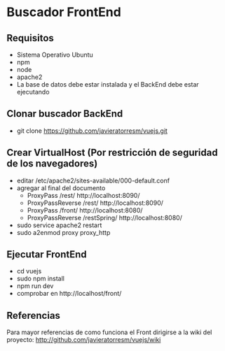 # Buscador FrontEnd

## Requisitos 
- Sistema Operativo Ubuntu
- npm
- node
- apache2
- La base de datos debe estar instalada y el BackEnd debe estar ejecutando

## Clonar buscador BackEnd
- git clone https://github.com/javieratorresm/vuejs.git

## Crear VirtualHost (Por restricción de seguridad de los navegadores)
- editar /etc/apache2/sites-available/000-default.conf
- agregar al final del documento
  * ProxyPass /rest/ http://localhost:8090/
  * ProxyPassReverse /rest/ http://localhost:8090/
  *	ProxyPass /front/ http://localhost:8080/
  *	ProxyPassReverse /restSpring/ http://localhost:8080/
- sudo service apache2 restart 
- sudo a2enmod proxy proxy_http

## Ejecutar FrontEnd
- cd vuejs
- sudo npm install
- npm run dev
- comprobar en http://localhost/front/

## Referencias
Para mayor referencias de como funciona el Front dirigirse a la wiki del proyecto:
http://github.com/javieratorresm/vuejs/wiki
